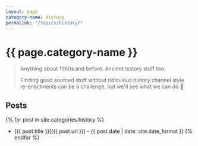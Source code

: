 ```yaml
---
layout: page
category-name: History
permalink: "/topics/history/"
---
```


# {{ page.category-name }}

> Anything about 1960s and before. Ancient history stuff too.
>
> Finding good sourced stuff without ridiculous history channel style re-enactments can be a challenge, but we'll see what we can do 📜

## Posts

{% for post in site.categories.history %}
 * [{{ post.title }}]({{ post.url }}) - {{ post.date | date: site.date_format }}
{% endfor %}
